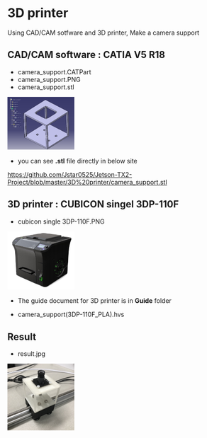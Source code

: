 # 3D printer

Using CAD/CAM sotfware and 3D printer, Make a camera support

## CAD/CAM software : CATIA V5 R18

* camera_support.CATPart
* camera_support.PNG
* camera_support.stl

<img src="camera_support.PNG" width="30%" height="30%"></img>

* you can see **.stl** file directly in below site

https://github.com/Jstar0525/Jetson-TX2-Project/blob/master/3D%20printer/camera_support.stl

## 3D printer : CUBICON singel 3DP-110F

* cubicon single 3DP-110F.PNG

<img src="cubicon single 3DP-110F.PNG" width="30%" height="30%"></img>

* The guide document for 3D printer is in **Guide** folder 

* camera_support(3DP-110F_PLA).hvs

## Result

* result.jpg

<img src="result.jpg" width="30%" height="30%"></img>
